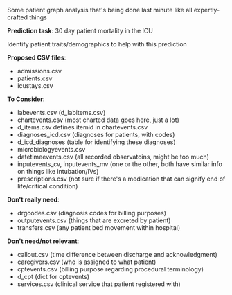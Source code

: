 Some patient graph analysis that's being done last minute like all expertly-crafted things

**Prediction task**: 30 day patient mortality in the ICU

Identify patient traits/demographics to help with this prediction

**Proposed CSV files**:
* admissions.csv
* patients.csv
* icustays.csv

**To Consider**:
* labevents.csv (d_labitems.csv)
* chartevents.csv (most charted data goes here, just a lot)
* d_items.csv defines itemid in chartevents.csv 
* diagnoses_icd.csv (diagnoses for patients, with codes)
* d_icd_diagnoses (table for identifying these diagnoses)
* microbiologyevents.csv 
* datetimeevents.csv (all recorded observatoins, might be too much)
* inputevents_cv, inputevents_mv (one or the other, both have similar info on things like intubation/IVs)
* prescriptions.csv (not sure if there's a medication that can signify end of life/critical condition)

**Don't really need**:
* drgcodes.csv (diagnosis codes for billing purposes)
* outputevents.csv (things that are excreted by patient)
* transfers.csv (any patient bed movement within hospital)

**Don't need/not relevant**:
* callout.csv (time difference between discharge and acknowledgment)
* caregivers.csv (who is assigned to what patient)
* cptevents.csv (billing purpose regarding procedural terminology)
* d_cpt (dict for cptevents)
* services.csv (clinical service that patient registered with)
